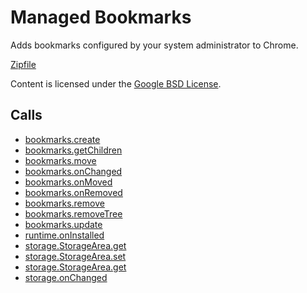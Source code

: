 
Managed Bookmarks
=======

Adds bookmarks configured by your system administrator to Chrome.

[Zipfile](http://developer.chrome.com/extensions/examples/extensions/managed_bookmarks.zip)

Content is licensed under the [Google BSD License](https://developers.google.com/open-source/licenses/bsd).

Calls
-----

* [bookmarks.create](https://developer.chrome.com/extensions/bookmarks#method-create)
* [bookmarks.getChildren](https://developer.chrome.com/extensions/bookmarks#method-getChildren)
* [bookmarks.move](https://developer.chrome.com/extensions/bookmarks#method-move)
* [bookmarks.onChanged](https://developer.chrome.com/extensions/bookmarks#event-onChanged)
* [bookmarks.onMoved](https://developer.chrome.com/extensions/bookmarks#event-onMoved)
* [bookmarks.onRemoved](https://developer.chrome.com/extensions/bookmarks#event-onRemoved)
* [bookmarks.remove](https://developer.chrome.com/extensions/bookmarks#method-remove)
* [bookmarks.removeTree](https://developer.chrome.com/extensions/bookmarks#method-removeTree)
* [bookmarks.update](https://developer.chrome.com/extensions/bookmarks#method-update)
* [runtime.onInstalled](https://developer.chrome.com/extensions/runtime#event-onInstalled)
* [storage.StorageArea.get](https://developer.chrome.com/extensions/storage#method-StorageArea-get)
* [storage.StorageArea.set](https://developer.chrome.com/extensions/storage#method-StorageArea-set)
* [storage.StorageArea.get](https://developer.chrome.com/extensions/storage#method-StorageArea-get)
* [storage.onChanged](https://developer.chrome.com/extensions/storage#event-onChanged)